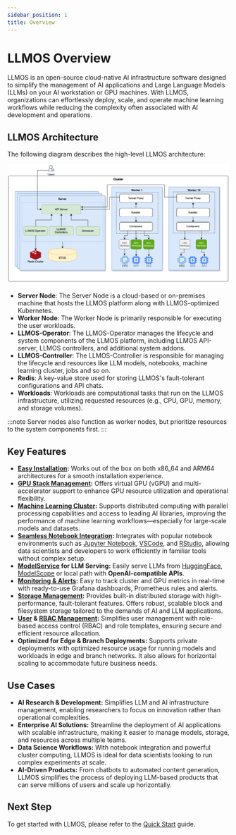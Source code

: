 ```yaml
---
sidebar_position: 1
title: Overview
---
```


# LLMOS Overview

LLMOS is an open-source cloud-native AI infrastructure software designed to simplify the management of AI applications and Large Language Models (LLMs)  on your AI workstation or GPU machines. 
With LLMOS, organizations can effortlessly deploy, scale, and operate machine learning workflows while reducing the complexity often associated with AI development and operations.

## LLMOS Architecture
The following diagram describes the high-level LLMOS architecture:

![LLMOS Architecture](/img/docs/llmos-arch.svg)

- **Server Node**: The Server Node is a cloud-based or on-premises machine that hosts the LLMOS platform along with LLMOS-optimized Kubernetes.
- **Worker Node**: The Worker Node is primarily responsible for executing the user workloads.
- **LLMOS-Operator**: The LLMOS-Operator manages the lifecycle and system components of the LLMOS platform, including LLMOS API-server, LLMOS controllers, and additional system addons.
- **LLMOS-Controller**: The LLMOS-Controller is responsible for managing the lifecycle and resources like LLM models, notebooks, machine learning cluster, jobs and so on.
- **Redis**: A key-value store used for storing LLMOS's fault-tolerant configurations and API chats.
- **Workloads**: Workloads are computational tasks that run on the LLMOS infrastructure, utilizing requested resources (e.g., CPU, GPU, memory, and storage volumes).

:::note 
Server nodes also function as worker nodes, but prioritize resources to the system components first.
:::

## Key Features
- **[Easy Installation](./quickstart):** Works out of the box on both x86_64 and ARM64 architectures for a smooth installation experience.
- **[GPU Stack Management](./user_guide/gpu_management/enable-gpu-stack):** Offers virtual GPU (vGPU) and multi-accelerator support to enhance GPU resource utilization and operational flexibility.
- **[Machine Learning Cluster](./user_guide/ml_clusters):** Supports distributed computing with parallel processing capabilities and access to leading AI libraries, improving the performance of machine learning workflows—especially for large-scale models and datasets.
- **[Seamless Notebook Integration](./user_guide/notebooks.md):** Integrates with popular notebook environments such as [Jupyter Notebook](https://github.com/jupyterlab/jupyterlab), [VSCode](https://github.com/coder/code-server), and [RStudio](https://github.com/rstudio/rstudio), allowing data scientists and developers to work efficiently in familiar tools without complex setup.
- **[ModelService](./user_guide/modelservice.md) for LLM Serving:** Easily serve LLMs from [HuggingFace](https://huggingface.co/models), [ModelScope](https://modelscope.cn/models) or local path with **OpenAI-compatible APIs**.
- **[Monitoring & Alerts](./user_guide/monitoring/enable-monitoring):** Easy to track cluster and GPU metrics in real-time with ready-to-use Grafana dashboards, Prometheus rules and alerts.
- **[Storage Management](./user_guide/storage/system-storage):** Provides built-in distributed storage with high-performance, fault-tolerant features. Offers robust, scalable block and filesystem storage tailored to the demands of AI and LLM applications.
- **[User](./user_and_auth/user) & [RBAC Management](./user_and_auth/role-template):** Simplifies user management with role-based access control (RBAC) and role templates, ensuring secure and efficient resource allocation.
- **Optimized for Edge & Branch Deployments:** Supports private deployments with optimized resource usage for running models and workloads in edge and branch networks. It also allows for horizontal scaling to accommodate future business needs.

## Use Cases
- **AI Research & Development:** Simplifies LLM and AI infrastructure management, enabling researchers to focus on innovation rather than operational complexities.
- **Enterprise AI Solutions:** Streamline the deployment of AI applications with scalable infrastructure, making it easier to manage models, storage, and resources across multiple teams.
- **Data Science Workflows:** With notebook integration and powerful cluster computing, LLMOS is ideal for data scientists looking to run complex experiments at scale.
- **AI-Driven Products:** From chatbots to automated content generation, LLMOS simplifies the process of deploying LLM-based products that can serve millions of users and scale up horizontally.

## Next Step

To get started with LLMOS, please refer to the [Quick Start](./quickstart) guide.
